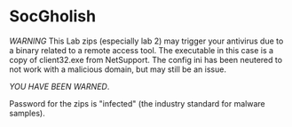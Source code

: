 # SocGholish

*WARNING*
This Lab zips (especially lab 2) may trigger your antivirus due to a binary related to a remote access tool. The executable in this case is a copy of client32.exe from NetSupport. The config ini has been neutered to not work with a malicious domain, but may still be an issue.

*YOU HAVE BEEN WARNED*.

Password for the zips is "infected" (the industry standard for malware samples).
